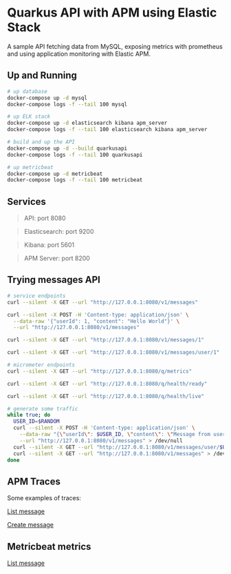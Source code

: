 # Quarkus API with APM using Elastic Stack

A sample API fetching data from MySQL, exposing metrics with prometheus and using application monitoring with Elastic APM.

## Up and Running

```bash
# up database
docker-compose up -d mysql
docker-compose logs -f --tail 100 mysql

# up ELK stack
docker-compose up -d elasticsearch kibana apm_server
docker-compose logs -f --tail 100 elasticsearch kibana apm_server

# build and up the API
docker-compose up -d --build quarkusapi
docker-compose logs -f --tail 100 quarkusapi

# up metricbeat
docker-compose up -d metricbeat
docker-compose logs -f --tail 100 metricbeat
```

## Services

> API: port 8080

> Elasticsearch: port 9200

> Kibana: port 5601

> APM Server: port 8200

## Trying messages API

```bash
# service endpoints
curl --silent -X GET --url "http://127.0.0.1:8080/v1/messages"

curl --silent -X POST -H 'Content-type: application/json' \
  --data-raw '{"userId": 1, "content": "Hello World"}' \
  --url "http://127.0.0.1:8080/v1/messages"

curl --silent -X GET --url "http://127.0.0.1:8080/v1/messages/1"

curl --silent -X GET --url "http://127.0.0.1:8080/v1/messages/user/1"

# micrometer endpoints
curl --silent -X GET --url "http://127.0.0.1:8080/q/metrics"

curl --silent -X GET --url "http://127.0.0.1:8080/q/health/ready"

curl --silent -X GET --url "http://127.0.0.1:8080/q/health/live"

# generate some traffic
while true; do
  USER_ID=$RANDOM
  curl --silent -X POST -H 'Content-type: application/json' \
    --data-raw "{\"userId\": $USER_ID, \"content\": \"Message from user - $USER_ID\"}" \
    --url "http://127.0.0.1:8080/v1/messages" > /dev/null
  curl --silent -X GET --url "http://127.0.0.1:8080/v1/messages/user/$USER_ID" > /dev/null
  curl --silent -X GET --url "http://127.0.0.1:8080/v1/messages" > /dev/null
done
```

## APM Traces

Some examples of traces:

[List message](./images/list-message-traces.png)

[Create message](./images/create-message-traces.png)

## Metricbeat metrics

[List message](./images/metricbeat-metrics.png)

